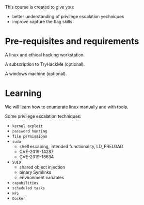 This course is created to give you:
- better understanding of privilege escalation yechniques
- improve capture the flag skills


# Pre-requisites and requirements
A linux and ethical hacking workstation.

A subscription to TryHackMe (optional).

A windows machine (optional).


# Learning 
We will learn how to enumerate linux manually and with tools.

Some privilege escalation techniques:
- `kernel exploit`
- `password hunting`
- `file permissions`
- `sudo` 
	- shell escaping, intended functionality, LD_PRELOAD
	- CVE-2019-14287
	- CVE-2019-18634
- `SUID`
	- shared object injection
	- binary Symlinks
	- environment variables
- `capabilities`
- `scheduled tasks`
- `NFS`
- `Docker`

